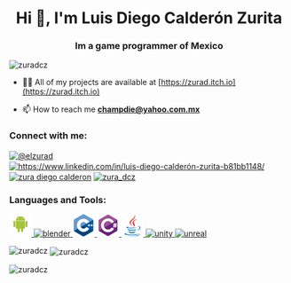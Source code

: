 <h1 align="center">Hi 👋, I'm Luis Diego Calderón Zurita</h1>
<h3 align="center">Im a game programmer of Mexico</h3>

<p align="left"> <img src="https://komarev.com/ghpvc/?username=zuradcz&label=Profile%20views&color=0e75b6&style=flat" alt="zuradcz" /> </p>

- 👨‍💻 All of my projects are available at [https://zurad.itch.io](https://zurad.itch.io)

- 📫 How to reach me **champdie@yahoo.com.mx**

<h3 align="left">Connect with me:</h3>
<p align="left">
<a href="https://twitter.com/@elzurad" target="blank"><img align="center" src="https://raw.githubusercontent.com/rahuldkjain/github-profile-readme-generator/master/src/images/icons/Social/twitter.svg" alt="@elzurad" height="30" width="40" /></a>
<a href="https://linkedin.com/in/https://www.linkedin.com/in/luis-diego-calderón-zurita-b81bb1148/" target="blank"><img align="center" src="https://raw.githubusercontent.com/rahuldkjain/github-profile-readme-generator/master/src/images/icons/Social/linked-in-alt.svg" alt="https://www.linkedin.com/in/luis-diego-calderón-zurita-b81bb1148/" height="30" width="40" /></a>
<a href="https://fb.com/zura diego calderon" target="blank"><img align="center" src="https://raw.githubusercontent.com/rahuldkjain/github-profile-readme-generator/master/src/images/icons/Social/facebook.svg" alt="zura diego calderon" height="30" width="40" /></a>
<a href="https://instagram.com/zura_dcz" target="blank"><img align="center" src="https://raw.githubusercontent.com/rahuldkjain/github-profile-readme-generator/master/src/images/icons/Social/instagram.svg" alt="zura_dcz" height="30" width="40" /></a>
</p>

<h3 align="left">Languages and Tools:</h3>
<p align="left"> <a href="https://developer.android.com" target="_blank" rel="noreferrer"> <img src="https://raw.githubusercontent.com/devicons/devicon/master/icons/android/android-original-wordmark.svg" alt="android" width="40" height="40"/> </a> <a href="https://www.blender.org/" target="_blank" rel="noreferrer"> <img src="https://download.blender.org/branding/community/blender_community_badge_white.svg" alt="blender" width="40" height="40"/> </a> <a href="https://www.w3schools.com/cpp/" target="_blank" rel="noreferrer"> <img src="https://raw.githubusercontent.com/devicons/devicon/master/icons/cplusplus/cplusplus-original.svg" alt="cplusplus" width="40" height="40"/> </a> <a href="https://www.w3schools.com/cs/" target="_blank" rel="noreferrer"> <img src="https://raw.githubusercontent.com/devicons/devicon/master/icons/csharp/csharp-original.svg" alt="csharp" width="40" height="40"/> </a> <a href="https://www.java.com" target="_blank" rel="noreferrer"> <img src="https://raw.githubusercontent.com/devicons/devicon/master/icons/java/java-original.svg" alt="java" width="40" height="40"/> </a> <a href="https://unity.com/" target="_blank" rel="noreferrer"> <img src="https://www.vectorlogo.zone/logos/unity3d/unity3d-icon.svg" alt="unity" width="40" height="40"/> </a> <a href="https://unrealengine.com/" target="_blank" rel="noreferrer"> <img src="https://raw.githubusercontent.com/kenangundogan/fontisto/036b7eca71aab1bef8e6a0518f7329f13ed62f6b/icons/svg/brand/unreal-engine.svg" alt="unreal" width="40" height="40"/> </a> </p>

<p><img align="left" src="https://github-readme-stats.vercel.app/api/top-langs?username=zuradcz&show_icons=true&locale=en&layout=compact" alt="zuradcz" /></p>

<p>&nbsp;<img align="center" src="https://github-readme-stats.vercel.app/api?username=zuradcz&show_icons=true&locale=en" alt="zuradcz" /></p>

<p><img align="center" src="https://github-readme-streak-stats.herokuapp.com/?user=zuradcz&" alt="zuradcz" /></p>
